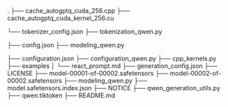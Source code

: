 .
├── cache_autogptq_cuda_256.cpp
├── cache_autogptq_cuda_kernel_256.cu


└── tokenizer_config.json
├── tokenization_qwen.py

├── config.json
├── modeling_qwen.py


├── configuration.json
├── configuration_qwen.py
├── cpp_kernels.py
├── examples
│   └── react_prompt.md
├── generation_config.json
├── LICENSE
├── model-00001-of-00002.safetensors
├── model-00002-of-00002.safetensors
├── modeling_qwen.py
├── model.safetensors.index.json
├── NOTICE
├── qwen_generation_utils.py
├── qwen.tiktoken
├── README.md

